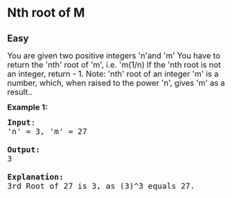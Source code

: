 # Nth root of M
## Easy
<div class="problems_problem_content__Xm_eO"><p><span style="font-size:18px">You are given two positive integers 'n'and 'm'
You have to return the 'nth' root of 'm', i.e. 'm(1/n)
lf the 'nth root is not an integer, return - 1.
Note:
'nth' root of an integer 'm' is a number, which, when raised to the power 'n', gives
'm' as a result..</span></p>

<p><span style="font-size:18px"><strong>Example 1:</strong></span></p>

<pre><span style="font-size:18px"><strong>Input</strong>:
'n' = 3, 'm' = 27

<strong>Output:</strong>
3

<strong>Explanation:</strong>
3rd Root of 27 is 3, as (3)^3 equals 27.

</span>
</div>
